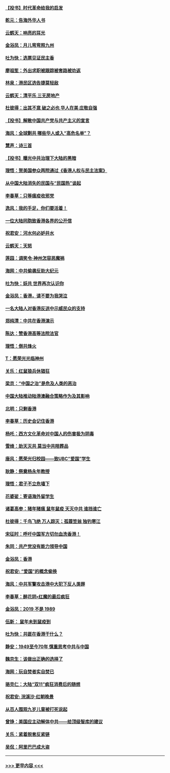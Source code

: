 #### [【投书】时代革命给我的启发](../pages/nsc993/n11684287.md?t=11280644) 
#### [乾元：告海外华人书](../pages/nsc993/n11684044.md?t=11280644) 
#### [云鹤天：响亮的耳光](../pages/nsc993/n11684254.md?t=11280644) 
#### [金浴凤：月儿弯弯照九州](../pages/nsc993/n11684231.md?t=11280644) 
#### [吐为快：选票见证民主香](../pages/nsc993/n11684206.md?t=11280644) 
#### [廖祖笙：外出求职被跟踪被套路被劝返](../pages/nsc993/n11683874.md?t=11280644) 
#### [林泉：港民区选告捷莫轻敌](../pages/nsc993/n11683930.md?t=11280644) 
#### [云鹤天：清平乐 三无房地产](../pages/nsc993/n11681521.md?t=11280644) 
#### [杜彼得：出其不意 破之必也 华人在美 庄敬自强](../pages/nsc993/n11679554.md?t=11280644) 
#### [【投书】解散中国共产党与共产主义的宣言](../pages/nsc993/n11679177.md?t=11280644) 
#### [海风：全球剿共 哪些华人或入“高危名单”？](../pages/nsc993/n11678617.md?t=11280644) 
#### [慧声：诗三首](../pages/nsc993/n11678848.md?t=11280644) 
#### [【投书】曝光中共治理下大陆的黑暗](../pages/nsc993/n11678674.md?t=11280644) 
#### [理悟：贺美国参众两院通过《香港人权与民主法案》](../pages/nsc993/n11678104.md?t=11280644) 
#### [从中国大陆消失的民国与“民国热”谈起](../pages/nsc993/n11678075.md?t=11280644) 
#### [李春草：只等瘟疫收邪党](../pages/nsc993/n11677308.md?t=11280644) 
#### [逸风：我的手足，你们要活着！](../pages/nsc993/n11676352.md?t=11280644) 
#### [一位大陆同胞致香港各界的公开信](../pages/nsc993/n11675761.md?t=11280644) 
#### [祝君安：河水何必妒井水](../pages/nsc993/n11675746.md?t=11280644) 
#### [云鹤天：天怒](../pages/nsc993/n11675718.md?t=11280644) 
#### [莲园：调笑令‧神州怎容恶魔祸](../pages/nsc993/n11675648.md?t=11280644) 
#### [海网：中共偷袭反助大纪元](../pages/nsc993/n11673515.md?t=11280644) 
#### [吐为快：妖共 世界再次认识你](../pages/nsc993/n11673506.md?t=11280644) 
#### [金浴凤：香港，请不要为我哭泣](../pages/nsc993/n11673248.md?t=11280644) 
#### [一名大陆人对香港反送中示威民众的支持](../pages/nsc993/n11672615.md?t=11280644) 
#### [郑纯清：中共在香港演示](../pages/nsc993/n11670539.md?t=11280644) 
#### [陈达：赞香港高等法院法官](../pages/nsc993/n11669542.md?t=11280644) 
#### [理悟：倒共烽火](../pages/nsc993/n11668844.md?t=11280644) 
#### [T：愿荣光光临神州](../pages/nsc993/n11668421.md?t=11280644) 
#### [关乐：红鼠狼兵休猖狂](../pages/nsc993/n11668378.md?t=11280644) 
#### [梁京：“中国之治”是危及人类的恶治](../pages/nsc993/n11668328.md?t=11280644) 
#### [中国大陆推动陆港澳融合策略作为及其影响](../pages/nsc993/n11668157.md?t=11280644) 
#### [北明：只剩香港](../pages/nsc993/n11668002.md?t=11280644) 
#### [李春草：历史会记住香港](../pages/nsc993/n11667927.md?t=11280644) 
#### [杨吒：西方文化革命对中国人的伤害极为阴毒](../pages/nsc993/n11664521.md?t=11280644) 
#### [雪绮：助天灭共 莫当中共陪葬品](../pages/nsc993/n11662650.md?t=11280644) 
#### [唐风：愿荣光归校园——致UBC“爱国”学生](../pages/nsc993/n11662194.md?t=11280644) 
#### [耿静：祭奠杨永年教授](../pages/nsc993/n11662514.md?t=11280644) 
#### [理悟：君子不立危墙下](../pages/nsc993/n11662172.md?t=11280644) 
#### [花婆娑：寄语海外留学生](../pages/nsc993/n11662121.md?t=11280644) 
#### [诸葛高参：猪年猪瘟 鼠年鼠疫 天灭中共 谁挡谁亡](../pages/nsc993/n11661980.md?t=11280644) 
#### [杜彼得：千鸟飞绝 万人踪灭；孤蓑笠翁 独钓寒江](../pages/nsc993/n11661170.md?t=11280644) 
#### [宋征时：呼吁中国军方切勿血洗香港！](../pages/nsc993/n11415318.md?t=11280644) 
#### [朱同：共产党没有能力领导中国](../pages/nsc993/n11660421.md?t=11280644) 
#### [金浴凤：香港](../pages/nsc993/n11660419.md?t=11280644) 
#### [祝君安: “爱国”的概念偷换](../pages/nsc993/n11659706.md?t=11280644) 
#### [海风：中共军警攻击港中大犯下反人类罪](../pages/nsc993/n11659632.md?t=11280644) 
#### [李春草：醉花阴•红魔的最后疯狂](../pages/nsc993/n11659287.md?t=11280644) 
#### [金浴凤：2019 不是 1989](../pages/nsc993/n11657663.md?t=11280644) 
#### [伍新： 鼠年未到鼠疫到](../pages/nsc993/n11655098.md?t=11280644) 
#### [吐为快：共匪在香港干什么？](../pages/nsc993/n11654891.md?t=11280644) 
#### [静安：1949至今70年 慎重思考中共与中国](../pages/nsc993/n11651244.md?t=11280644) 
#### [魏京生：该做出正确的选择了](../pages/nsc993/n11653084.md?t=11280644) 
#### [海网：玩自焚者实自焚已](../pages/nsc993/n11652423.md?t=11280644) 
#### [骆克仁：大陆“双11”疯狂消费后的随想](../pages/nsc993/n11652305.md?t=11280644) 
#### [祝君安: 浣溪沙·红朝晚景](../pages/nsc993/n11652258.md?t=11280644) 
#### [从百人围观九岁儿童被打死说起](../pages/nsc993/n11651030.md?t=11280644) 
#### [曾铮：美国应主动解体中共——给顶级智库的建议](../pages/nsc993/n11649888.md?t=11280644) 
#### [关乐：紧着脱套反紧链](../pages/nsc993/n11649069.md?t=11280644) 
#### [吴侃：阿里巴巴成大盗](../pages/nsc993/n11645523.md?t=11280644) 

----
#### [ >>> 更早内容 <<< ](../indexes/nsc993-earlier.md)
